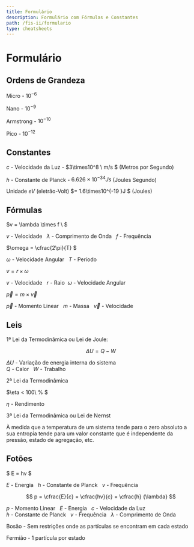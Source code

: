 ```yaml
---
title: Formulário
description: Formulário com Fórmulas e Constantes
path: /fis-ii/formulario
type: cheatsheets
---
```


# Formulário

## Ordens de Grandeza

Micro - $10^{-6}$

Nano - $10^{-9}$

Armstrong - $10^{-10}$

Pico - $10^{-12}$

## Constantes

$c$ - Velocidade da Luz - $3\times10^8 \ m/s $ (Metros por Segundo)

$h$ - Constante de Planck - $6.626\times10^{-34} J s$ (Joules Segundo)

Unidade $eV$ (eletrão-Volt) $= 1.6\times10^{-19 }J $ (Joules)

## Fórmulas

$v = \lambda \times f \ $

$v$ - Velocidade $\ \ \lambda$ - Comprimento de Onda $\ \ f$ - Frequência

$\omega = \cfrac{2\pi}{T} $

$\omega$ - Velocidade Angular $\ \ T$ - Período

$v = r\times \omega$

$v$ - Velocidade $\ \ r$ - Raio$\ \ \omega$ - Velocidade Angular

$\vec{p} = m\times \vec{v}$

$\vec{p}$ - Momento Linear $\ \ m$ - Massa $\ \ \vec{v}$ - Velocidade

## Leis

1ª Lei da Termodinâmica ou Lei de Joule:

$$ \Delta U = Q - W $$

$\Delta U$ - Variação de energia interna do sistema \
$Q$ - Calor $\ \ W$ - Trabalho

2ª Lei da Termodinâmica

$\eta < 100\ \% $

$\eta$ - Rendimento

3ª Lei da Termodinâmica ou Lei de Nernst

À medida que a temperatura de um sistema tende para o zero absoluto a sua entropia tende para um valor constante que é independente da pressão, estado de agregação, etc.

## Fotões

$
E = hv
$

$E$ - Energia $\ \ h$ - Constante de Planck $\ \ v$ - Frequência

$$ p = \cfrac{E}{c} = \cfrac{hv}{c} = \cfrac{h} {\lambda} $$

$p$ - Momento Linear $\ \ E$ - Energia $\ \ c$ - Velocidade da Luz \
$h$ - Constante de Planck $\ \ v$ - Frequência $\ \ \lambda$ - Comprimento de Onda

Bosão - Sem restrições onde as partículas se encontram em cada estado

Fermião - 1 partícula por estado
